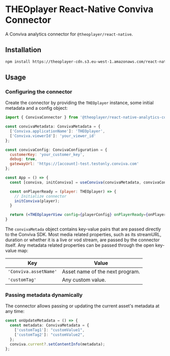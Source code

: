 # THEOplayer React-Native Conviva Connector

A Conviva analytics connector for `@theoplayer/react-native`.

## Installation

```sh
npm install https://theoplayer-cdn.s3.eu-west-1.amazonaws.com/react-native-theoplayer/theoplayer-react-native-analytics-conviva-0.1.0.tgz
```

[//]: # (npm install @theoplayer/react-native-analytics-conviva)

## Usage

### Configuring the connector

Create the connector by providing the `THEOplayer` instance, some initial metadata and a config
object:

```jsx
import { ConvivaConnector } from '@theoplayer/react-native-analytics-conviva';

const convivaMetadata: ConvivaMetadata = {
  ['Conviva.applicationName']: 'THEOplayer',
  ['Conviva.viewerId']: 'your_viewer_id'
};

const convivaConfig: ConvivaConfiguration = {
  customerKey: 'your_customer_key',
  debug: true,
  gatewayUrl: 'https://[account]-test.testonly.conviva.com'
};

const App = () => {
  const [conviva, initConviva] = useConviva(convivaMetadata, convivaConfig);

  const onPlayerReady = (player: THEOplayer) => {
    // Initialize connector
    initConviva(player);
  }

  return (<THEOplayerView config={playerConfig} onPlayerReady={onPlayerReady}/>);
}
```

The `convivaMetada` object contains key-value pairs that are passed directly to the Conviva SDK.
Most media related properties, such as its streamURL, duration or whether it is a live or vod
stream, are passed by the connector itself.
Any metadata related properties can be passed through the open key-value map:

| Key                   | Value                           |
|-----------------------|---------------------------------|
| `'Conviva.assetName'` | Asset name of the next program. |
| `'customTag'`         | Any custom value.               |

### Passing metadata dynamically

The connector allows passing or updating the current asset's metadata at any time:

```typescript
const onUpdateMetadata = () => {
  const metadata: ConvivaMetadata = {
    ['customTag1']: "customValue1",
    ['customTag2']: "customValue2",
  };
  conviva.current?.setContentInfo(metadata);
};
```
